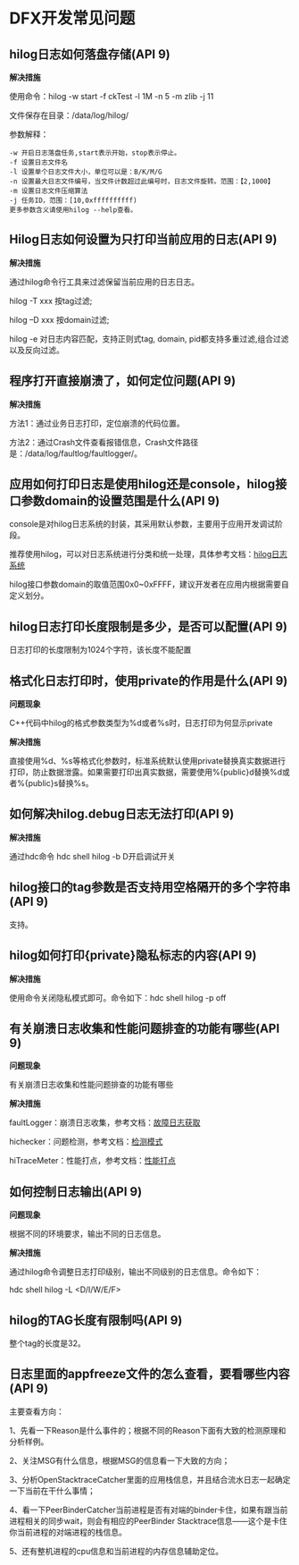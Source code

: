 # DFX开发常见问题


## hilog日志如何落盘存储(API 9)

**解决措施**

使用命令：hilog -w start -f ckTest -l 1M -n 5 -m zlib -j 11

文件保存在目录：/data/log/hilog/

参数解释：

```
-w 开启日志落盘任务,start表示开始，stop表示停止。
-f 设置日志文件名
-l 设置单个日志文件大小，单位可以是：B/K/M/G
-n 设置最大日志文件编号，当文件计数超过此编号时，日志文件旋转。范围：【2,1000】
-m 设置日志文件压缩算法
-j 任务ID，范围：[10,0xffffffffff)
更多参数含义请使用hilog --help查看。
```


## Hilog日志如何设置为只打印当前应用的日志(API 9)

**解决措施**

通过hilog命令行工具来过滤保留当前应用的日志日志。

hilog -T xxx 按tag过滤;

hilog –D xxx 按domain过滤;

hilog -e 对日志内容匹配，支持正则式tag, domain, pid都支持多重过滤,组合过滤以及反向过滤。


## 程序打开直接崩溃了，如何定位问题(API 9)

**解决措施**

方法1：通过业务日志打印，定位崩溃的代码位置。

方法2：通过Crash文件查看报错信息，Crash文件路径是：/data/log/faultlog/faultlogger/。


## 应用如何打印日志是使用hilog还是console，hilog接口参数domain的设置范围是什么(API 9)

console是对hilog日志系统的封装，其采用默认参数，主要用于应用开发调试阶段。

推荐使用hilog，可以对日志系统进行分类和统一处理，具体参考文档：[hilog日志系统](../reference/apis/js-apis-hilog.md)

hilog接口参数domain的取值范围0x0~0xFFFF，建议开发者在应用内根据需要自定义划分。


## hilog日志打印长度限制是多少，是否可以配置(API 9)

日志打印的长度限制为1024个字符，该长度不能配置


## 格式化日志打印时，使用private的作用是什么(API 9)

**问题现象**

C++代码中hilog的格式参数类型为%d或者%s时，日志打印为何显示private

**解决措施**

直接使用%d、%s等格式化参数时，标准系统默认使用private替换真实数据进行打印，防止数据泄露。如果需要打印出真实数据，需要使用%{public}d替换%d或者%{public}s替换%s。


## 如何解决hilog.debug日志无法打印(API 9)

**解决措施**

通过hdc命令 hdc shell hilog -b D开启调试开关


## hilog接口的tag参数是否支持用空格隔开的多个字符串(API 9)

支持。


## hilog如何打印{private}隐私标志的内容(API 9)

**解决措施**

使用命令关闭隐私模式即可。命令如下：hdc shell hilog -p off


## 有关崩溃日志收集和性能问题排查的功能有哪些(API 9)

**问题现象**

有关崩溃日志收集和性能问题排查的功能有哪些

**解决措施**

faultLogger：崩溃日志收集，参考文档：[故障日志获取](../reference/apis/js-apis-faultLogger.md)

hichecker：问题检测，参考文档：[检测模式](../reference/apis/js-apis-hichecker.md)

hiTraceMeter：性能打点，参考文档：[性能打点](../reference/apis/js-apis-hitracemeter.md)


## 如何控制日志输出(API 9)

**问题现象**

根据不同的环境要求，输出不同的日志信息。

**解决措施**

通过hilog命令调整日志打印级别，输出不同级别的日志信息。命令如下：

hdc shell hilog -L &lt;D/I/W/E/F&gt;


## hilog的TAG长度有限制吗(API 9)

整个tag的长度是32。


## 日志里面的appfreeze文件的怎么查看，要看哪些内容(API 9)

主要查看方向：

1、先看一下Reason是什么事件的；根据不同的Reason下面有大致的检测原理和分析样例。

2、关注MSG有什么信息，根据MSG的信息看一下大致的方向；

3、分析OpenStacktraceCatcher里面的应用栈信息，并且结合流水日志一起确定一下当前在干什么事情；

4、看一下PeerBinderCatcher当前进程是否有对端的binder卡住，如果有跟当前进程相关的同步wait，则会有相应的PeerBinder Stacktrace信息——这个是卡住你当前进程的对端进程的栈信息。

5、还有整机进程的cpu信息和当前进程的内存信息辅助定位。
